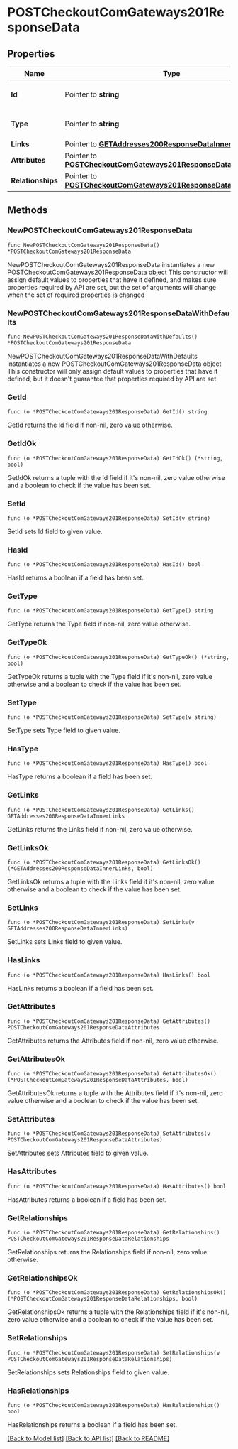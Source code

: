 # POSTCheckoutComGateways201ResponseData

## Properties

Name | Type | Description | Notes
------------ | ------------- | ------------- | -------------
**Id** | Pointer to **string** | The resource&#39;s id | [optional] 
**Type** | Pointer to **string** | The resource&#39;s type | [optional] [default to "checkout_com_gateways"]
**Links** | Pointer to [**GETAddresses200ResponseDataInnerLinks**](GETAddresses200ResponseDataInnerLinks.md) |  | [optional] 
**Attributes** | Pointer to [**POSTCheckoutComGateways201ResponseDataAttributes**](POSTCheckoutComGateways201ResponseDataAttributes.md) |  | [optional] 
**Relationships** | Pointer to [**POSTCheckoutComGateways201ResponseDataRelationships**](POSTCheckoutComGateways201ResponseDataRelationships.md) |  | [optional] 

## Methods

### NewPOSTCheckoutComGateways201ResponseData

`func NewPOSTCheckoutComGateways201ResponseData() *POSTCheckoutComGateways201ResponseData`

NewPOSTCheckoutComGateways201ResponseData instantiates a new POSTCheckoutComGateways201ResponseData object
This constructor will assign default values to properties that have it defined,
and makes sure properties required by API are set, but the set of arguments
will change when the set of required properties is changed

### NewPOSTCheckoutComGateways201ResponseDataWithDefaults

`func NewPOSTCheckoutComGateways201ResponseDataWithDefaults() *POSTCheckoutComGateways201ResponseData`

NewPOSTCheckoutComGateways201ResponseDataWithDefaults instantiates a new POSTCheckoutComGateways201ResponseData object
This constructor will only assign default values to properties that have it defined,
but it doesn't guarantee that properties required by API are set

### GetId

`func (o *POSTCheckoutComGateways201ResponseData) GetId() string`

GetId returns the Id field if non-nil, zero value otherwise.

### GetIdOk

`func (o *POSTCheckoutComGateways201ResponseData) GetIdOk() (*string, bool)`

GetIdOk returns a tuple with the Id field if it's non-nil, zero value otherwise
and a boolean to check if the value has been set.

### SetId

`func (o *POSTCheckoutComGateways201ResponseData) SetId(v string)`

SetId sets Id field to given value.

### HasId

`func (o *POSTCheckoutComGateways201ResponseData) HasId() bool`

HasId returns a boolean if a field has been set.

### GetType

`func (o *POSTCheckoutComGateways201ResponseData) GetType() string`

GetType returns the Type field if non-nil, zero value otherwise.

### GetTypeOk

`func (o *POSTCheckoutComGateways201ResponseData) GetTypeOk() (*string, bool)`

GetTypeOk returns a tuple with the Type field if it's non-nil, zero value otherwise
and a boolean to check if the value has been set.

### SetType

`func (o *POSTCheckoutComGateways201ResponseData) SetType(v string)`

SetType sets Type field to given value.

### HasType

`func (o *POSTCheckoutComGateways201ResponseData) HasType() bool`

HasType returns a boolean if a field has been set.

### GetLinks

`func (o *POSTCheckoutComGateways201ResponseData) GetLinks() GETAddresses200ResponseDataInnerLinks`

GetLinks returns the Links field if non-nil, zero value otherwise.

### GetLinksOk

`func (o *POSTCheckoutComGateways201ResponseData) GetLinksOk() (*GETAddresses200ResponseDataInnerLinks, bool)`

GetLinksOk returns a tuple with the Links field if it's non-nil, zero value otherwise
and a boolean to check if the value has been set.

### SetLinks

`func (o *POSTCheckoutComGateways201ResponseData) SetLinks(v GETAddresses200ResponseDataInnerLinks)`

SetLinks sets Links field to given value.

### HasLinks

`func (o *POSTCheckoutComGateways201ResponseData) HasLinks() bool`

HasLinks returns a boolean if a field has been set.

### GetAttributes

`func (o *POSTCheckoutComGateways201ResponseData) GetAttributes() POSTCheckoutComGateways201ResponseDataAttributes`

GetAttributes returns the Attributes field if non-nil, zero value otherwise.

### GetAttributesOk

`func (o *POSTCheckoutComGateways201ResponseData) GetAttributesOk() (*POSTCheckoutComGateways201ResponseDataAttributes, bool)`

GetAttributesOk returns a tuple with the Attributes field if it's non-nil, zero value otherwise
and a boolean to check if the value has been set.

### SetAttributes

`func (o *POSTCheckoutComGateways201ResponseData) SetAttributes(v POSTCheckoutComGateways201ResponseDataAttributes)`

SetAttributes sets Attributes field to given value.

### HasAttributes

`func (o *POSTCheckoutComGateways201ResponseData) HasAttributes() bool`

HasAttributes returns a boolean if a field has been set.

### GetRelationships

`func (o *POSTCheckoutComGateways201ResponseData) GetRelationships() POSTCheckoutComGateways201ResponseDataRelationships`

GetRelationships returns the Relationships field if non-nil, zero value otherwise.

### GetRelationshipsOk

`func (o *POSTCheckoutComGateways201ResponseData) GetRelationshipsOk() (*POSTCheckoutComGateways201ResponseDataRelationships, bool)`

GetRelationshipsOk returns a tuple with the Relationships field if it's non-nil, zero value otherwise
and a boolean to check if the value has been set.

### SetRelationships

`func (o *POSTCheckoutComGateways201ResponseData) SetRelationships(v POSTCheckoutComGateways201ResponseDataRelationships)`

SetRelationships sets Relationships field to given value.

### HasRelationships

`func (o *POSTCheckoutComGateways201ResponseData) HasRelationships() bool`

HasRelationships returns a boolean if a field has been set.


[[Back to Model list]](../README.md#documentation-for-models) [[Back to API list]](../README.md#documentation-for-api-endpoints) [[Back to README]](../README.md)


